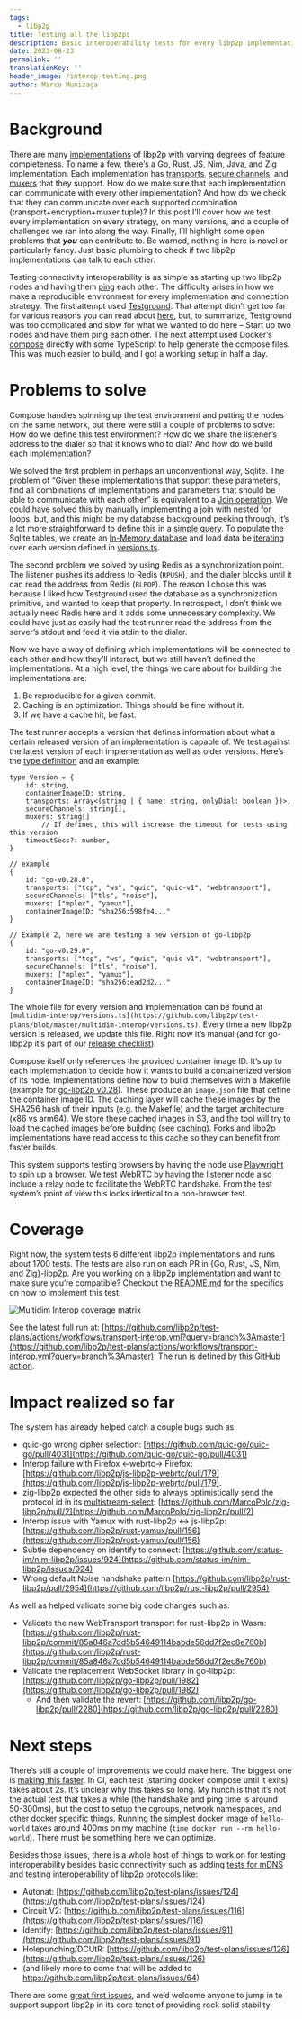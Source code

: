 ```yaml
---
tags:
  - libp2p
title: Testing all the libp2ps
description: Basic interoperability tests for every libp2p implementation on all transport dimensions.
date: 2023-08-23
permalink: ''
translationKey: ''
header_image: /interop-testing.png
author: Marco Munizaga
---
```


# Background

There are many [implementations](https://libp2p.io/implementations/) of libp2p  with varying degrees of feature completeness. To name a few, there’s a Go, Rust, JS, Nim, Java, and Zig implementation. Each implementation has [transports](https://docs.libp2p.io/concepts/transports/overview/), [secure channels](https://docs.libp2p.io/concepts/secure-comm/overview/), and [muxers](https://docs.libp2p.io/concepts/multiplex/overview/) that they support. How do we make sure that each implementation can communicate with every other implementation? And how do we check that they can communicate over each supported combination (transport+encryption+muxer tuple)? In this post I’ll cover how we test every implementation on every strategy, on many versions, and a couple of challenges we ran into along the way. Finally, I’ll highlight some open problems that ***you*** can contribute to. Be warned, nothing in here is novel or particularly fancy. Just basic plumbing to check if two libp2p implementations can talk to each other.

Testing connectivity interoperability is as simple as starting up two libp2p nodes and having them [ping](https://github.com/libp2p/specs/blob/master/ping/ping.md) each other. The difficulty arises in how we make a reproducible environment for every implementation and connection strategy. The first attempt used [Testground](https://docs.testground.ai/master/#/). That attempt didn’t get too far for various reasons you can read about [here](https://github.com/libp2p/test-plans/issues/103), but, to summarize, Testground was too complicated and slow for what we wanted to do here – Start up two nodes and have them ping each other. The next attempt used Docker’s [compose](https://compose-spec.io) directly with some TypeScript to help generate the compose files. This was much easier to build, and I got a working setup in half a day.

# Problems to solve

Compose handles spinning up the test environment and putting the nodes on the same network, but there were still a couple of problems to solve: How do we define this test environment? How do we share the listener’s address to the dialer so that it knows who to dial? And how do we build each implementation?

We solved the first problem in perhaps an unconventional way, Sqlite. The problem of “Given these implementations that support these parameters, find all combinations of implementations and parameters that should be able to communicate with each other” is equivalent to a [Join operation](https://en.wikipedia.org/wiki/Relational_algebra#Joins_and_join-like_operators). We could have solved this by manually implementing a join with nested for loops, but, and this might be my database background peeking through, it’s a lot more straightforward to define this in a [simple query](https://github.com/libp2p/test-plans/blob/9caabc8d0d16016cd89995f8ca8cd131f824ca7a/multidim-interop/src/generator.ts#L59). To populate the Sqlite tables, we create an [In-Memory database](https://www.sqlite.org/inmemorydb.html) and load data be [iterating](https://github.com/libp2p/test-plans/blob/master/multidim-interop/src/generator.ts#L40-L50) over each version defined in [versions.ts](https://github.com/libp2p/test-plans/blob/master/multidim-interop/versions.ts).

The second problem we solved by using Redis as a synchronization point. The listener pushes its address to Redis (`RPUSH`), and the dialer blocks until it can read the address from Redis (`BLPOP`). The reason I chose this was because I liked how Testground used the database as a synchronization primitive, and wanted to keep that property. In retrospect, I don’t think we actually need Redis here and it adds some unnecessary complexity. We could have just as easily had the test runner read the address from the server’s stdout and feed it via stdin to the dialer.

Now we have a way of defining which implementations will be connected to each other and how they’ll interact, but we still haven’t defined the implementations. At a high level, the things we care about for building the implementations are:

1. Be reproducible for a given commit.
2. Caching is an optimization. Things should be fine without it.
3. If we have a cache hit, be fast.

The test runner accepts a version that defines information about what a certain released version of an implementation is capable of. We test against the latest version of each implementation as well as older versions. Here’s the [type definition](https://github.com/libp2p/test-plans/blob/master/multidim-interop/versions.ts#L4-L14) and an example:

```tsx
type Version = {
    id: string,
    containerImageID: string,
    transports: Array<(string | { name: string, onlyDial: boolean })>,
    secureChannels: string[],
    muxers: string[]
		// If defined, this will increase the timeout for tests using this version
    timeoutSecs?: number,
}

// example
{
    id: "go-v0.28.0",
    transports: ["tcp", "ws", "quic", "quic-v1", "webtransport"],
    secureChannels: ["tls", "noise"],
    muxers: ["mplex", "yamux"],
    containerImageID: "sha256:598fe4..."
}

// Example 2, here we are testing a new version of go-libp2p
{
    id: "go-v0.29.0",
    transports: ["tcp", "ws", "quic", "quic-v1", "webtransport"],
    secureChannels: ["tls", "noise"],
    muxers: ["mplex", "yamux"],
    containerImageID: "sha256:ead2d2..."
}
```

The whole file for every version and implementation can be found at `[multidim-interop/versions.ts](https://github.com/libp2p/test-plans/blob/master/multidim-interop/versions.ts)`. Every time a new libp2p version is released, we update this file. Right now it’s manual (and for go-libp2p it’s part of our [release checklist](https://github.com/libp2p/go-libp2p/blob/master/.github/ISSUE_TEMPLATE/release.md)).

Compose itself only references the provided container image ID. It’s up to each implementation to decide how it wants to build a containerized version of its node. Implementations define how to build themselves with a Makefile (example for [go-libp2p v0.28](https://github.com/libp2p/test-plans/blob/master/multidim-interop/impl/go/v0.28/Makefile)). These produce an `image.json` file that define the container image ID. The caching layer will cache these images by the SHA256 hash of their inputs (e.g. the Makefile) and the target architecture (x86 vs arm64). We store these cached images in S3, and the tool will try to load the cached images before building (see [caching](https://github.com/libp2p/test-plans/blob/master/multidim-interop/README.md#caching)). Forks and libp2p implementations have read access to this cache so they can benefit from faster builds.

This system supports testing browsers by having the node use [Playwright](https://playwright.dev) to spin up a browser. We test WebRTC by having the listener node also include a relay node to facilitate the WebRTC handshake. From the test system’s point of view this looks identical to a non-browser test.

# Coverage

Right now, the system tests 6 different libp2p implementations and runs about 1700 tests. The tests are also run on each PR in {Go, Rust, JS, Nim, and Zig}-libp2p. Are you working on a libp2p implementation and want to make sure you’re compatible? Checkout the [README.md](https://github.com/libp2p/test-plans/blob/master/multidim-interop/README.md) for the specifics on how to implement this test.

![Multidim Interop coverage matrix](../assets/multidim-interop-coverage.png)

See the latest full run at: [https://github.com/libp2p/test-plans/actions/workflows/transport-interop.yml?query=branch%3Amaster](https://github.com/libp2p/test-plans/actions/workflows/transport-interop.yml?query=branch%3Amaster). The run is defined by this [GitHub action](https://github.com/libp2p/test-plans/blob/master/.github/actions/run-interop-ping-test/action.yml).

# Impact realized so far

The system has already helped catch a couple bugs such as:

- quic-go wrong cipher selection: [https://github.com/quic-go/quic-go/pull/4031](https://github.com/quic-go/quic-go/pull/4031)
- Interop failure with Firefox ←webrtc→ Firefox: [https://github.com/libp2p/js-libp2p-webrtc/pull/179](https://github.com/libp2p/js-libp2p-webrtc/pull/179).
- zig-libp2p expected the other side to always optimistically send the protocol id in its [multistream-select](https://github.com/libp2p/specs/tree/master/connections#multistream-select):  [https://github.com/MarcoPolo/zig-libp2p/pull/2](https://github.com/MarcoPolo/zig-libp2p/pull/2)
- Interop issue with Yamux with rust-libp2p ↔ js-libp2p: [https://github.com/libp2p/rust-yamux/pull/156](https://github.com/libp2p/rust-yamux/pull/156)
- Subtle dependency on identify to connect: [https://github.com/status-im/nim-libp2p/issues/924](https://github.com/status-im/nim-libp2p/issues/924)
- Wrong default Noise handshake pattern [https://github.com/libp2p/rust-libp2p/pull/2954](https://github.com/libp2p/rust-libp2p/pull/2954)

As well as helped validate some big code changes such as:

- Validate the new WebTransport transport for rust-libp2p in Wasm: [https://github.com/libp2p/rust-libp2p/commit/85a846a7dd5b54649114babde56dd7f2ec8e760b](https://github.com/libp2p/rust-libp2p/commit/85a846a7dd5b54649114babde56dd7f2ec8e760b)
- Validate the replacement WebSocket library in go-libp2p: [https://github.com/libp2p/go-libp2p/pull/1982](https://github.com/libp2p/go-libp2p/pull/1982)
    - And then validate the revert: [https://github.com/libp2p/go-libp2p/pull/2280](https://github.com/libp2p/go-libp2p/pull/2280)

# Next steps

There’s still a couple of improvements we could make here. The biggest one is [making this faster](https://github.com/libp2p/test-plans/issues/214). In CI, each test (starting docker compose until it exits) takes about 2s. It’s unclear why this takes so long. My hunch is that it’s not the actual test that takes a while (the handshake and ping time is around 50-300ms), but the cost to setup the cgroups, network namespaces, and other docker specific things. Running the simplest docker image of `hello-world` takes around 400ms on my machine (`time docker run --rm hello-world`). There must be something here we can optimize.

Besides those issues, there is a whole host of things to work on for testing interoperability besides basic connectivity such as adding [tests for mDNS](https://github.com/libp2p/test-plans/issues/179) and testing interoperability of libp2p protocols like:

- Autonat: [https://github.com/libp2p/test-plans/issues/124](https://github.com/libp2p/test-plans/issues/124)
- Circuit V2: [https://github.com/libp2p/test-plans/issues/116](https://github.com/libp2p/test-plans/issues/116)
- Identify: [https://github.com/libp2p/test-plans/issues/91](https://github.com/libp2p/test-plans/issues/91)
- Holepunching/DCUtR: [https://github.com/libp2p/test-plans/issues/126](https://github.com/libp2p/test-plans/issues/126)
- (and likely more to come that will be added to https://github.com/libp2p/test-plans/issues/64)

There are some [great first
issues](https://github.com/libp2p/test-plans/issues?q=is%3Aissue+is%3Aopen+label%3A%22good+first+issue%22),
and we’d welcome anyone to jump in to support support libp2p in its core tenet
of providing rock solid stability.
